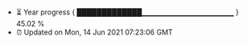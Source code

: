 - ⏳ Year progress { █████████████▁▁▁▁▁▁▁▁▁▁▁▁▁▁▁▁▁ } 45.02 %
- ⏰ Updated on Mon, 14 Jun 2021 07:23:06 GMT

